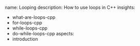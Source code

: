 name: Looping
description: How to use loops in C++
insights:
  - what-are-loops-cpp
  - for-loops-cpp
  - while-loops-cpp
  - do-while-loops-cpp
aspects:
  - introduction
 
